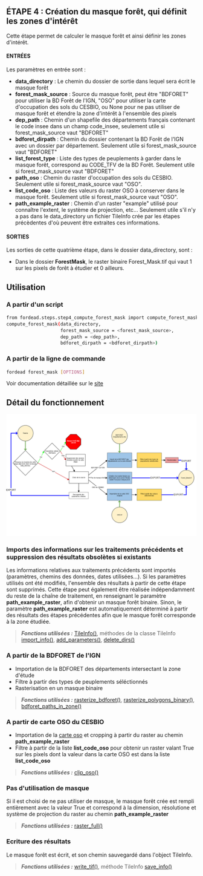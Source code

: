 ## ÉTAPE 4 : Création du masque forêt, qui définit les zones d'intérêt
Cette étape permet de calculer le masque forêt et ainsi définir les zones d'intérêt.

#### ENTRÉES
Les paramètres en entrée sont :
- **data_directory** : Le chemin du dossier de sortie dans lequel sera écrit le masque forêt
- **forest_mask_source** : Source du masque forêt, peut être "BDFORET" pour utiliser la BD Forêt de l'IGN,  "OSO" pour utiliser la carte d'occupation des sols du CESBIO, ou None pour ne pas utiliser de masque forêt et étendre la zone d'intérêt à l'ensemble des pixels
- **dep_path** : Chemin d'un shapefile des départements français contenant le code insee dans un champ code_insee, seulement utile si forest_mask_source vaut "BDFORET"
- **bdforet_dirpath** : Chemin du dossier contenant la BD Forêt de l'IGN avec un dossier par département. Seulement utile si forest_mask_source vaut "BDFORET"
- **list_forest_type** : Liste des types de peuplements à garder dans le masque forêt, correspond au CODE_TFV de la BD Forêt. Seulement utile si forest_mask_source vaut "BDFORET"
- **path_oso** : Chemin du raster d'occupation des sols du CESBIO. Seulement utile si forest_mask_source vaut "OSO".
- **list_code_oso** : Liste des valeurs du raster OSO à conserver dans le masque forêt. Seulement utile si forest_mask_source vaut "OSO".
- **path_example_raster** : Chemin d'un raster "example" utilisé pour connaître l'extent, le système de projection, etc... Seulement utile s'il n'y a pas dans le data_directory un fichier TileInfo crée par les étapes précèdentes d'où peuvent être extraites ces informations.

#### SORTIES
Les sorties de cette quatrième étape, dans le dossier data_directory, sont :
- Dans le dossier **ForestMask**, le raster binaire Forest_Mask.tif qui vaut 1 sur les pixels de forêt à étudier et 0 ailleurs.

## Utilisation
### A partir d'un script

```bash
from fordead.steps.step4_compute_forest_mask import compute_forest_mask
compute_forest_mask(data_directory, 
                    forest_mask_source = <forest_mask_source>, 
                    dep_path = <dep_path>,
                    bdforet_dirpath = <bdforet_dirpath>)
```


### A partir de la ligne de commande

```bash
fordead forest_mask [OPTIONS]
```

Voir documentation détaillée sur le [site](https://fordead.gitlab.io/fordead_package/docs/cli/#forest_mask)

## Détail du fonctionnement

![Diagramme_step4](Diagrams/Diagramme_step4.png "Diagramme_step4")

### Imports des informations sur les traitements précédents et suppression des résultats obsolètes si existants
Les informations relatives aux traitements précédents sont importés (paramètres, chemins des données, dates utilisées...). Si les paramètres utilisés ont été modifiés, l'ensemble des résultats à partir de cette étape sont supprimés. Cette étape peut également être réalisée indépendamment du reste de la chaîne de traitement, en renseignant le paramètre **path_example_raster**, afin d'obtenir un masque forêt binaire. Sinon, le paramètre **path_example_raster** est automatiquement déterminé à partir des résultats des étapes précédentes afin que le masque forêt corresponde à la zone étudiée.
> **_Fonctions utilisées :_** [TileInfo()](https://fordead.gitlab.io/fordead_package/reference/fordead/ImportData/#tileinfo), méthodes de la classe TileInfo [import_info()](https://fordead.gitlab.io/fordead_package/reference/fordead/ImportData/#import_info), [add_parameters()](https://fordead.gitlab.io/fordead_package/reference/fordead/ImportData/#add_parameters), [delete_dirs()](https://fordead.gitlab.io/fordead_package/reference/fordead/ImportData/#delete_dirs)

### A partir de la BDFORET de l'IGN
- Importation de la BDFORET des départements intersectant la zone d'étude
- Filtre à partir des types de peuplements séléctionnés
- Rasterisation en un masque binaire
 > **_Fonctions utilisées :_** [rasterize_bdforet()](https://fordead.gitlab.io/fordead_package/reference/fordead/masking_vi/#rasterize_bdforet), [rasterize_polygons_binary()](https://fordead.gitlab.io/fordead_package/reference/fordead/masking_vi/#rasterize_polygons_binary), [bdforet_paths_in_zone()](https://fordead.gitlab.io/fordead_package/reference/fordead/masking_vi/#bdforet_paths_in_zone)

### A partir de carte OSO du CESBIO
 - Importation de la [carte oso](http://osr-cesbio.ups-tlse.fr/~oso/) et cropping à partir du raster au chemin **path_example_raster**
 - Filtre à partir de la liste **list_code_oso** pour obtenir un raster valant True sur les pixels dont la valeur dans la carte OSO est dans la liste **list_code_oso**
 > **_Fonctions utilisées :_** [clip_oso()](https://fordead.gitlab.io/fordead_package/reference/fordead/masking_vi/#clip_oso)

### Pas d'utilisation de masque
 Si il est choisi de ne pas utiliser de masque, le masque forêt crée est rempli entièrement avec la valeur True et correspond à la dimension, résolutione et système de projection du raster au chemin **path_example_raster**
 > **_Fonctions utilisées :_** [raster_full()](https://fordead.gitlab.io/fordead_package/reference/fordead/masking_vi/#raster_full)

### Ecriture des résultats
Le masque forêt est écrit, et son chemin sauvegardé dans l'object TileInfo.
 > **_Fonctions utilisées :_** [write_tif()](https://fordead.gitlab.io/fordead_package/reference/fordead/writing_data/#write_tif), méthode TileInfo [save_info()](https://fordead.gitlab.io/fordead_package/reference/fordead/ImportData/#save_info)


